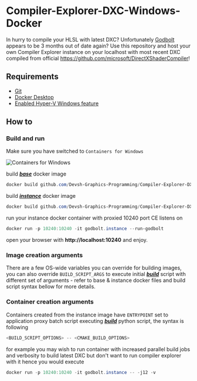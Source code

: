 # Compiler-Explorer-DXC-Windows-Docker

In hurry to compile your HLSL with latest DXC? Unfortunately [Godbolt](https://godbolt.org/) appears to be 3 months out of date again? Use this repository and host your own Compiler Explorer instance on your localhost with most recent DXC compiled from official https://github.com/microsoft/DirectXShaderCompiler!

## Requirements

- [Git](https://git-scm.com/download/win)
- [Docker Desktop](https://www.docker.com/products/docker-desktop/)
- [Enabled Hyper-V Windows feature](https://learn.microsoft.com/en-us/virtualization/hyper-v-on-windows/quick-start/enable-hyper-v#enable-hyper-v-using-powershell)

## How to
### Build and run

Make sure you have switched to `Containers for Windows`

![Containers for Windows](https://user-images.githubusercontent.com/65064509/152947300-affca592-35a7-4e4c-a7fc-2055ce1ba528.png)

build [***base***](https://github.com/Devsh-Graphics-Programming/Compiler-Explorer-DXC-Windows-Docker/blob/master/Dockerfile) docker image

```powershell
docker build github.com/Devsh-Graphics-Programming/Compiler-Explorer-DXC-Windows-Docker -t godbolt.base
```

build [***instance***](https://github.com/Devsh-Graphics-Programming/Compiler-Explorer-DXC-Windows-Docker/blob/master/project/Dockerfile) docker image

```powershell
docker build github.com/Devsh-Graphics-Programming/Compiler-Explorer-DXC-Windows-Docker#master:project -t godbolt.instance --build-arg BASE_IMAGE=godbolt.base --build-arg BUILD_SCRIPT_ARGS="-- -j4"
```

run your instance docker container with proxied 10240 port CE listens on

```powershell
docker run -p 10240:10240 -it godbolt.instance --run-godbolt
```

open your browser with **http://localhost:10240** and enjoy.

### Image creation arguments

There are a few OS-wide variables you can override for building images, you can also override `BUILD_SCRIPT_ARGS` to execute initial [***build***](https://github.com/Devsh-Graphics-Programming/Compiler-Explorer-DXC-Windows-Docker/blob/master/project/scripts/build.py) script with different set of arguments - refer to base & instance docker files and build script syntax bellow for more details.

### Container creation arguments

Containers created from the instance image have `ENTRYPOINT` set to application proxy batch script executing [***build***](https://github.com/Devsh-Graphics-Programming/Compiler-Explorer-DXC-Windows-Docker/blob/master/project/scripts/build.py) python script, the syntax is following

```powershell
<BUILD_SCRIPT_OPTIONS> -- <CMAKE_BUILD_OPTIONS>
```

for example you may wish to run container with increased parallel build jobs and verbosity to build latest DXC but don't want to run compiler explorer with it hence you would execute

```powershell
docker run -p 10240:10240 -it godbolt.instance -- -j12 -v
```


